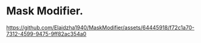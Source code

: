 Mask Modifier.
=============
https://github.com/Elaidzha1940/MaskModifier/assets/64445918/f72c1a70-7312-4599-9475-9ff82ac354a0
